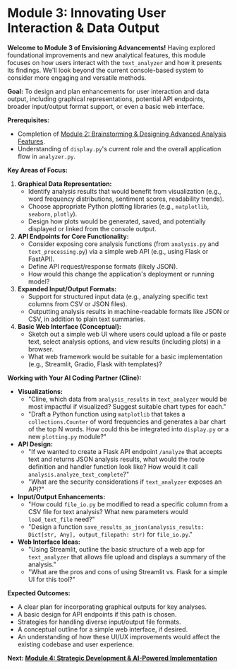 # Module 3: Innovating User Interaction & Data Output

**Welcome to Module 3 of Envisioning Advancements!** Having explored foundational improvements and new analytical features, this module focuses on how users interact with the `text_analyzer` and how it presents its findings. We'll look beyond the current console-based system to consider more engaging and versatile methods.

**Goal:** To design and plan enhancements for user interaction and data output, including graphical representations, potential API endpoints, broader input/output format support, or even a basic web interface.

**Prerequisites:**
*   Completion of [Module 2: Brainstorming & Designing Advanced Analysis Features](envisioning-B-advanced-features.md).
*   Understanding of `display.py`'s current role and the overall application flow in `analyzer.py`.

**Key Areas of Focus:**

1.  **Graphical Data Representation:**
    *   Identify analysis results that would benefit from visualization (e.g., word frequency distributions, sentiment scores, readability trends).
    *   Choose appropriate Python plotting libraries (e.g., `matplotlib`, `seaborn`, `plotly`).
    *   Design how plots would be generated, saved, and potentially displayed or linked from the console output.
2.  **API Endpoints for Core Functionality:**
    *   Consider exposing core analysis functions (from `analysis.py` and `text_processing.py`) via a simple web API (e.g., using Flask or FastAPI).
    *   Define API request/response formats (likely JSON).
    *   How would this change the application's deployment or running model?
3.  **Expanded Input/Output Formats:**
    *   Support for structured input data (e.g., analyzing specific text columns from CSV or JSON files).
    *   Outputting analysis results in machine-readable formats like JSON or CSV, in addition to plain text summaries.
4.  **Basic Web Interface (Conceptual):**
    *   Sketch out a simple web UI where users could upload a file or paste text, select analysis options, and view results (including plots) in a browser.
    *   What web framework would be suitable for a basic implementation (e.g., Streamlit, Gradio, Flask with templates)?

**Working with Your AI Coding Partner (Cline):**

*   **Visualizations:**
    *   "Cline, which data from `analysis_results` in `text_analyzer` would be most impactful if visualized? Suggest suitable chart types for each."
    *   "Draft a Python function using `matplotlib` that takes a `collections.Counter` of word frequencies and generates a bar chart of the top N words. How could this be integrated into `display.py` or a new `plotting.py` module?"
*   **API Design:**
    *   "If we wanted to create a Flask API endpoint `/analyze` that accepts text and returns JSON analysis results, what would the route definition and handler function look like? How would it call `analysis.analyze_text_complete`?"
    *   "What are the security considerations if `text_analyzer` exposes an API?"
*   **Input/Output Enhancements:**
    *   "How could `file_io.py` be modified to read a specific column from a CSV file for text analysis? What new parameters would `load_text_file` need?"
    *   "Design a function `save_results_as_json(analysis_results: Dict[str, Any], output_filepath: str)` for `file_io.py`."
*   **Web Interface Ideas:**
    *   "Using Streamlit, outline the basic structure of a web app for `text_analyzer` that allows file upload and displays a summary of the analysis."
    *   "What are the pros and cons of using Streamlit vs. Flask for a simple UI for this tool?"

**Expected Outcomes:**

*   A clear plan for incorporating graphical outputs for key analyses.
*   A basic design for API endpoints if this path is chosen.
*   Strategies for handling diverse input/output file formats.
*   A conceptual outline for a simple web interface, if desired.
*   An understanding of how these UI/UX improvements would affect the existing codebase and user experience.

**Next: [Module 4: Strategic Development & AI-Powered Implementation](envisioning-D-strategic-dev.md)**
